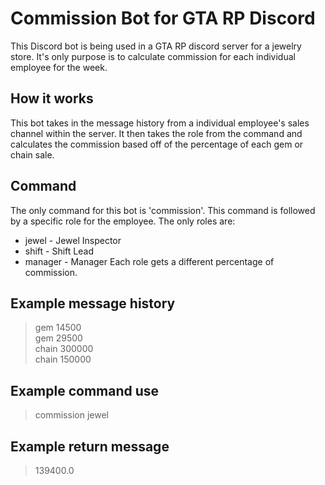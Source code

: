 # Commission Bot for GTA RP Discord

This Discord bot is being used in a GTA RP discord server for a jewelry store. It's only purpose is to calculate commission for each individual employee for the week.

## How it works
This bot takes in the message history from a individual employee's sales channel within the server. It then takes the role from the command and calculates the commission based off of the percentage of each gem or chain sale.

## Command
The only command for this bot is 'commission'. This command is followed by a specific role for the employee. The only roles are:
+ jewel - Jewel Inspector
+ shift - Shift Lead
+ manager - Manager
Each role gets a different percentage of commission. 

## Example message history
> gem 14500<br/>
> gem 29500<br/>
> chain 300000<br/>
> chain 150000

## Example command use
> commission jewel

## Example return message
> 139400.0
